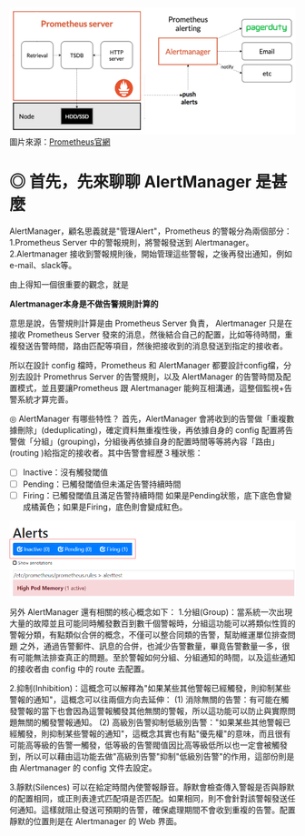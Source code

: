![image.png](/.attachments/image-da348ceb-88ed-4fbb-b3e5-e5a7f8e6347c.png)
圖片來源：[Prometheus官網](https://prometheus.io/docs/introduction/overview/)
# ◎ 首先，先來聊聊 AlertManager 是甚麼

AlertManager，顧名思義就是"管理Alert"，Prometheus 的警報分為兩個部分：
1.Prometheus Server 中的警報規則，將警報發送到 Alertmanager。
2.Alertmanager 接收到警報規則後，開始管理這些警報，之後再發出通知，例如e-mail、slack等。

由上得知一個很重要的觀念，就是

**Alertmanager本身是不做告警規則計算的**

意思是說，告警規則計算是由 Prometheus Server 負責， Alertmanager 只是在接收 Prometheus Server 發來的消息，然後結合自己的配置，比如等待時間，重複發送告警時間，路由匹配等項目，然後把接收到的消息發送到指定的接收者。

所以在設計 config 檔時，Prometheus 和 AlertManager 都要設計config檔，分別去設計 Promethrus Server 的告警規則，以及 AlertManager 的告警時間及配置模式，並且要讓Prometheus 跟 Alertmanager 能夠互相溝通，這整個監視+告警系統才算完善。

◎ AlertManager 有哪些特性？
首先，AlertManager 會將收到的告警做「重複數據刪除」(deduplicating)，確定資料無重複性後，再依據自身的 config 配置將告警做「分組」(grouping)，分組後再依據自身的配置時間等等將內容「路由」(routing )給指定的接收者。其中告警會經歷３種狀態：
- [ ] Inactive：沒有觸發閾值
- [ ] Pending：已觸發閾值但未滿足告警持續時間
- [ ] Firing：已觸發閾值且滿足告警持續時間
如果是Pending狀態，底下底色會變成橘黃色；如果是Firing，底色則會變成紅色。

![image.png](/.attachments/image-e89e08bb-4daa-4de5-953d-179ec4deeb18.png)

另外 AlertManager 還有相關的核心概念如下：
1.分組(Group)：當系統一次出現大量的故障並且可能同時觸發數百到數千個警報時，分組這功能可以將類似性質的警報分類，有點類似合併的概念，不僅可以整合同類的告警，幫助維運單位排查問題
之外，通過告警郵件、訊息的合併，也減少告警數量，畢竟告警數量一多，很有可能無法排查真正的問題。至於警報如何分組、分組通知的時間，以及這些通知的接收者由 config 中的 route 去配置。


2.抑制(Inhibition)：這概念可以解釋為"如果某些其他警報已經觸發，則抑制某些警報的通知"，這概念可以往兩個方向去延伸：
(1) 消除無關的告警：有可能在觸發警報的當下也會因為這警報觸發其他無關的警報，所以這功能可以防止與實際問題無關的觸發警報通知。
(2) 高級別告警抑制低級別告警："如果某些其他警報已經觸發，則抑制某些警報的通知"，這概念其實也有點"優先權"的意味，而且很有可能高等級的告警一觸發，低等級的告警閥值因比高等級低所以也一定會被觸發到，所以可以藉由這功能去做"高級別告警"抑制"低級別告警"的作用，這部份則是由 Alertmanager 的 config 文件去設定。

3.靜默(Silences)
可以在給定時間內使警報靜音。靜默會檢查傳入警報是否與靜默的配置相同，或正則表達式匹配項是否匹配。如果相同，則不會針對該警報發送任何通知。這樣就阻止發送可預期的告警，確保處理期間不會收到重複的告警。配置靜默的位置則是在 Alertmanager 的 Web 界面。






